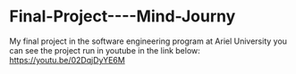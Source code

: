 # Final-Project----Mind-Journy
My final project in the software engineering program at Ariel University
you can see the project run in youtube in the link below:
https://youtu.be/02DqjDyYE6M
